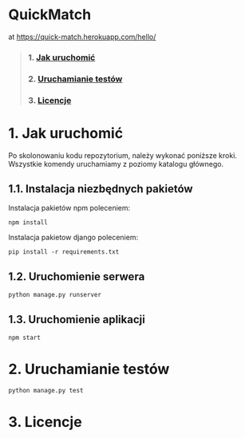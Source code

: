 # QuickMatch
at https://quick-match.herokuapp.com/hello/

> ### 1. [Jak uruchomić](#initial-setup)
> ### 2. [Uruchamianie testów](#project-documentation-on-overleaf)  
> ### 3. [Licencje](#project-licence---mit)

# 1. Jak uruchomić
Po skolonowaniu kodu repozytorium, należy wykonać poniższe kroki. Wszystkie komendy uruchamiamy z poziomy katalogu głównego.
## 1.1. Instalacja niezbędnych pakietów
Instalacja pakietów npm poleceniem:
```
npm install
```
Instalacja pakietow django poleceniem:
```
pip install -r requirements.txt
```
## 1.2. Uruchomienie serwera
```
python manage.py runserver
```
## 1.3. Uruchomienie aplikacji
```
npm start
```
# 2. Uruchamianie testów
```
python manage.py test
```
# 3. Licencje
